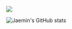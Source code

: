 
<!--
**HwangJaemin49/HwangJaemin49** is a ✨ _special_ ✨ repository because its `README.md` (this file) appears on your GitHub profile.

Here are some ideas to get you started:

- 🔭 I’m currently working on ...
- 🌱 I’m currently learning ...
- 👯 I’m looking to collaborate on ...
- 🤔 I’m looking for help with ...
- 💬 Ask me about ...
- 📫 How to reach me: ...
- 😄 Pronouns: ...
- ⚡ Fun fact: ...
-->

<img src="https://img.shields.io/badge/Python-3776AB?style=for-the-badge&logo=Python&logoColor=white">

![Jaemin's GitHub stats](https://github-readme-stats.vercel.app/api?username=HwangJaemin49&show_icons=true&theme=radical)
